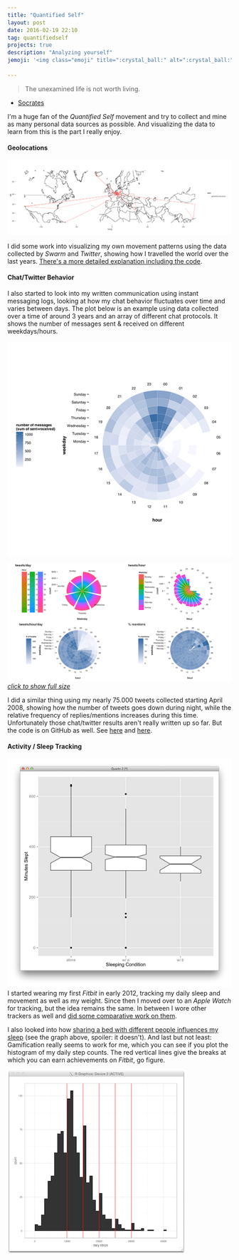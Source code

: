 ```yaml
---
title: "Quantified Self"
layout: post
date: 2016-02-19 22:10
tag: quantifiedself
projects: true
description: "Analyzing yourself"
jemoji: '<img class="emoji" title=":crystal_ball:" alt=":crystal_ball:" src="https://assets-cdn.github.com/images/icons/emoji/unicode/1f52e.png" height="20" width="20" align="absmiddle">'

---
```

> The unexamined life is not worth living.

- [Socrates](https://en.wikipedia.org/wiki/The_unexamined_life_is_not_worth_living)

I'm a huge fan of the *Quantified Self* movement and try to collect and mine as many personal data sources as possible. And visualizing the data to learn from this is the part I really enjoy.

#### Geolocations
[![my_routes](/assets/images/qs_travel_plot_routes_thumb.png)](/visualize-geolocations/)

I did some work into visualizing my own movement patterns using the data collected by *Swarm* and *Twitter*, showing how I travelled the world over the last years. [There's a more detailed explanation including the code](/visualize-geolocations/).

#### Chat/Twitter Behavior
I also started to look into my written communication using instant messaging logs, looking at how my chat behavior fluctuates over time and varies between days. The plot below is an example using data collected over a time of around 3 years and an array of different chat protocols. It shows the number of messages sent & received on different weekdays/hours.

![chat data](/assets/images/qs_chatresults.png)

[![twitter data](/assets/images/qs_twitterresults_thumb.png)*click to show full size*](/assets/images/qs_twitterresults.png)

I did a similar thing using my nearly 75.000 tweets collected starting April 2008, showing how the number of tweets goes down during night, while the relative frequency of replies/mentions increases during this time. Unfortunately those chat/twitter results aren't really written up so far. But the code is on GitHub as well. See [here](https://github.com/gedankenstuecke/chatanalysis) and [here](https://github.com/gedankenstuecke/gchat_analysis).

#### Activity / Sleep Tracking
![sleep data](/assets/images/qs_sleep_plot.png)
I started wearing my first *Fitbit* in early 2012, tracking my daily sleep and movement as well as my weight. Since then I moved over to an *Apple Watch* for tracking, but the idea remains the same. In between I wore other trackers as well and [did some comparative work on them](/stepcounting-fitbit-vs-fuelband/).

I also looked into how [sharing a bed with different people influences my sleep](/on-getting-sleep/) (see the graph above, spoiler: it doesn't). And last but not least: Gamification really seems to work for me, which you can see if you plot the histogram of my daily step counts. The red vertical lines give the breaks at which you can earn achievements on *Fitbit*, go figure.

![step data](/assets/images/qs_stepcount.png)
